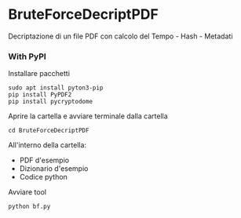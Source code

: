 # BruteForceDecriptPDF
Decriptazione di un file PDF con calcolo del Tempo - Hash - Metadati

### With PyPI

Installare pacchetti
```
sudo apt install pyton3-pip
pip install PyPDF2
pip install pycryptodome
```
Aprire la cartella e avviare terminale dalla cartella
```
cd BruteForceDecriptPDF
```
All'interno della cartella:
- PDF d'esempio
- Dizionario d'esempio
- Codice python

Avviare tool

```
python bf.py
```

